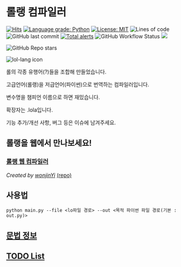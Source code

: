 # 롤랭 컴파일러

[![Hits](https://hits.seeyoufarm.com/api/count/incr/badge.svg?url=https%3A%2F%2Fgithub.com%2Friroan%2Flollang&count_bg=%2379C83D&title_bg=%23555555&icon=verizon.svg&icon_color=%2379C83D&title=hits&edge_flat=false)](https://hits.seeyoufarm.com)
[![Language grade: Python](https://img.shields.io/lgtm/grade/python/g/riroan/lollang.svg?logo=lgtm&logoWidth=18)](https://lgtm.com/projects/g/riroan/lollang/context:python)
[![License: MIT](https://img.shields.io/badge/License-MIT-green.svg)](https://opensource.org/licenses/MIT)
![Lines of code](https://img.shields.io/tokei/lines/github/riroan/lollang?color=green)
![GitHub last commit](https://img.shields.io/github/last-commit/riroan/lollang)
[![Total alerts](https://img.shields.io/lgtm/alerts/g/riroan/lollang.svg?logo=lgtm&logoWidth=18)](https://lgtm.com/projects/g/riroan/lollang/alerts/)
![GitHub Workflow Status](https://img.shields.io/github/workflow/status/riroan/lollang/Python%20application)
<img src="https://img.shields.io/badge/language-python-blue" />

![GitHub Repo stars](https://img.shields.io/github/stars/riroan/lollang?style=social)

<img src="images/icon.ico" alt="lol-lang icon">

롤의 각종 유행어(?)들을 조합해 만들었습니다.

고급언어(롤랭)을 저급언어(파이썬)으로 번역하는 컴파일러입니다.

변수명을 챔피언 이름으로 하면 재밌습니다.

확장자는 .lola입니다.

기능 추가/개선 사항, 버그 등은 이슈에 남겨주세요.


## 롤랭을 웹에서 만나보세요!

### [롤랭 웹 컴파일러](https://playlollang.wonj.in/)

*Created by [wonjinYi](https://github.com/wonjinYi)* [(repo)](https://github.com/wonjinYi/lollang-playground)

## 사용법
```
python main.py --file <lo파일 경로> --out <목적 파이썬 파일 경로(기본 : out.py)>
```

## [문법 정보](https://github.com/riroan/lollang/wiki "lollang Grammar")


## [TODO List](TODO.md "todo list")